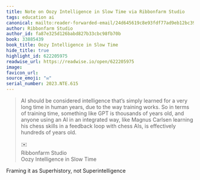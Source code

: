 ```yaml
---
title: Note on Oozy Intelligence in Slow Time via Ribbonfarm Studio
tags: education ai
canonical: mailto:reader-forwarded-email/24d645619c8e93fdf77ad9eb12bc3996
author: Ribbonfarm Studio
author_id: fa87e325d126babd827b33cbc98fb70b
book: 33885439
book_title: Oozy Intelligence in Slow Time
hide_title: true
highlight_id: 622205975
readwise_url: https://readwise.io/open/622205975
image:
favicon_url:
source_emoji: "✉️"
serial_number: 2023.NTE.615
---
```

> AI should be considered intelligence that’s simply learned for a very long time in human years, due to the way training works. So in terms of training time, something like GPT is thousands of years old, and anyone using an AI in an integrated way, like Magnus Carlsen learning his chess skills in a feedback loop with chess AIs, is effectively hundreds of years old.
> <div class="quoteback-footer"><div class="quoteback-avatar"><span class="mini-emoji"> ✉️</span></div><div class="quoteback-metadata"><div class="metadata-inner"><span style="display:none">FROM:</span><div aria-label="Ribbonfarm Studio" class="quoteback-author"> Ribbonfarm Studio</div><div aria-label="Oozy Intelligence in Slow Time" class="quoteback-title"> Oozy Intelligence in Slow Time</div></div></div></div>

Framing it as Superhistory, not Superintelligence